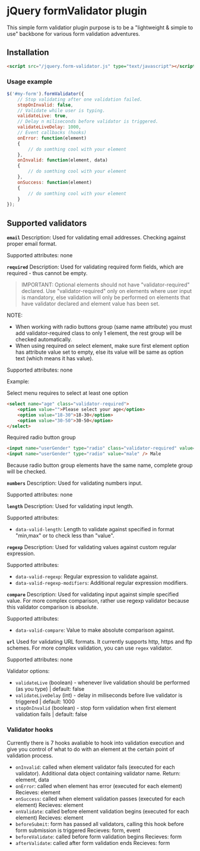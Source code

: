 jQuery formValidator plugin
=========================================
This simple form validatior plugin purpose is to be a "lightweight & simple to use" backbone for
various form validation adventures.

## Installation

```html
<script src="/jquery.form-validator.js" type="text/javascript"></script>
```

### Usage example

```js
$('#my-form').formValidator({
    // Stop validating after one validation failed.
    stopOnInvalid: false,
    // Validate while user is typing.
    validateLive: true,
    // Delay n miliseconds before validator is triggered.
    validateLiveDelay: 1000,
    // Event callbacks (hooks)
    onError: function(element)
    {
        // do somthing cool with your element
    },
    onInvalid: function(element, data)
    {
        // do somthing cool with your element
    },
    onSuccess: function(element)
    {
        // do somthing cool with your element
    }
});
```

## Supported validators

**`email`**
Description: Used for validating email addresses. Checking against proper email format.

Supported attributes: none

**`required`**
Description: Used for validating required form fields, which are required - thus cannot be empty.

> IMPORTANT: Optional elements should not have "validator-required" declared. Use "validator-required" only on elements
where user input is mandatory, else validation will only be performed on elements that have validator declared and element
value has been set.

NOTE:
 * When working with radio buttons group (same name attribute) you must add validator-required class to only 1 element,
    the rest group will be checked automatically.
 * When using required on select element, make sure first element option has attribute value set to empty, else its value
will be same as option text (which means it has value).

Supported attributes: none

Example:

Select menu requires to select at least one option

```html
<select name="age" class="validator-required">
    <option value="">Please select your age</option>
    <option value="18-30">18-30</option>
    <option value="30-50">30-50</option>
</select>
```

Required radio button group
```html
<input name="userGender" type="radio" class="validator-required" value="female" /> Female
<input name="userGender" type="radio" value="male" /> Male
```
Because radio button group elements have the same name, complete group will be checked.

**`numbers`**
Description: Used for validating numbers input.

Supported attributes: none

**`length`**
Description: Used for validating input length.

Supported attributes:
- `data-valid-length`: Length to validate against specified in format "min,max" or to check less than "value".

**`regexp`**
Description: Used for validating values against custom regular expression.

Supported attributes:
- `data-valid-regexp`: Regular expression to validate against.
- `data-valid-regexp-modifiers`: Additional regular expression modifiers.

**`compare`**
Description: Used for validating input against simple specified value. For more complex comparison, rather
use regexp validator because this validator comparison is absolute.

Supported attributes:
- `data-valid-compare`: Value to make absolute comparison against.

**`url`**
Used for validating URL formats. It currently supports http, https and ftp schemes.
For more complex validation, you can use `regex` validator.

Supported attributes: none

Validator options:
- `validateLive` (boolean) - whenever live validation should be performed (as you type) | default: false
- `validateLiveDelay` (int) - delay in miliseconds before live validator is triggered | default: 1000
- `stopOnInvalid` (boolean) - stop form validation when first element validation fails | default: false

### Validator hooks

Currently there is 7 hooks avaliable to hook into validation execution and give you control of what to do with an element at the certain point of validation process.

- `onInvalid`: called when element validator fails (executed for each validator). Additional data object containing validator name.
    Return: element, data
- `onError`: called when element has error (executed for each element)
    Recieves: element
- `onSuccess`: called when element validation passes (executed for each element)
    Recieves: element
- `onValidate`: called before element validation begins (executed for each element)
  Recieves: element
- `beforeSubmit`: form has passed all validators, calling this hook before form submission is triggered
    Recieves: form, event
- `beforeValidate`: called before form validation begins
    Recieves: form
- `afterValidate`: called after form validation ends
    Recieves: form